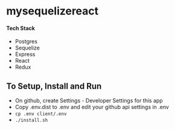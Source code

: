 # mysequelizereact

#### Tech Stack
* Postgres
* Sequelize
* Express
* React
* Redux

## To Setup, Install and Run
* On github, create Settings - Developer Settings for this app
* Copy .env.dist to .env and edit your github api settings in .env
* `cp .env client/.env`
* `./install.sh`

